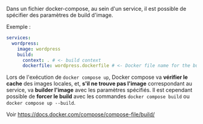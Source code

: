 
Dans un fichier docker-compose, au sein d'un service, il est possible de spécifier des paramètres de build d'image.

Exemple : 
```yaml
services:
  wordpress:
    image: wordpress
    build:
      context: . # <- build context
      dockerfile: wordpress.dockerfile # <- Docker file name for the build
```

Lors de l'exécution de ``docker compose up``, Docker compose va **vérifier le cache** des images locales, et, **s'il ne trouve pas l'image** correspondant au service, va **builder l'image** avec les paramètres spécifiés.
Il est cependant possible de **forcer le build** avec les commandes ``docker compose build`` ou ``docker compose up --build``. 

Voir https://docs.docker.com/compose/compose-file/build/